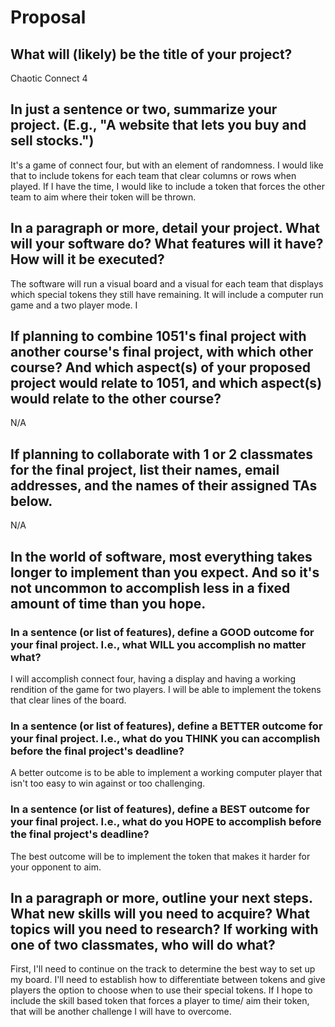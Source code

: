 # Proposal

## What will (likely) be the title of your project?

Chaotic Connect 4

## In just a sentence or two, summarize your project. (E.g., "A website that lets you buy and sell stocks.")

It's a game of connect four, but with an element of randomness. I would like that to include tokens for each team that clear columns or rows when played. If I have the time, I would like to include a token that forces the other team to aim where their token will be thrown. 

## In a paragraph or more, detail your project. What will your software do? What features will it have? How will it be executed?

The software will run a visual board and a visual for each team that displays which special tokens they still have remaining. It will include a computer run game and a two player mode. I 

## If planning to combine 1051's final project with another course's final project, with which other course? And which aspect(s) of your proposed project would relate to 1051, and which aspect(s) would relate to the other course?

N/A

## If planning to collaborate with 1 or 2 classmates for the final project, list their names, email addresses, and the names of their assigned TAs below.

N/A

## In the world of software, most everything takes longer to implement than you expect. And so it's not uncommon to accomplish less in a fixed amount of time than you hope.

### In a sentence (or list of features), define a GOOD outcome for your final project. I.e., what WILL you accomplish no matter what?

I will accomplish connect four, having a display and having a working rendition of the game for two players. I will be able to implement the tokens that clear lines of the board. 

### In a sentence (or list of features), define a BETTER outcome for your final project. I.e., what do you THINK you can accomplish before the final project's deadline?

A better outcome is to be able to implement a working computer player that isn't too easy to win against or too challenging. 

### In a sentence (or list of features), define a BEST outcome for your final project. I.e., what do you HOPE to accomplish before the final project's deadline?

The best outcome will be to implement the token that makes it harder for your opponent to aim. 

## In a paragraph or more, outline your next steps. What new skills will you need to acquire? What topics will you need to research? If working with one of two classmates, who will do what?

First, I'll need to continue on the track to determine the best way to set up my board. I'll need to establish how to differentiate between tokens and give players the option to choose when to use their special tokens. If I hope to include the skill based token that forces a player to time/ aim their token, that will be another challenge I will have to overcome. 
